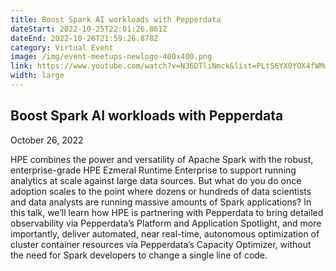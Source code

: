 ```yaml
---
title: Boost Spark AI workloads with Pepperdata
dateStart: 2022-10-25T22:01:26.861Z
dateEnd: 2022-10-26T21:59:26.878Z
category: Virtual Event
image: /img/event-meetups-newlogo-400x400.png
link: https://www.youtube.com/watch?v=N36DTliNmck&list=PLtS6YX0YOX4fWMwKbp9blyI1GLdXlbWjY&index=1
width: large
---
```

## Boost Spark AI workloads with Pepperdata
October 26, 2022

HPE combines the power and versatility of Apache Spark with the robust, enterprise-grade HPE Ezmeral Runtime Enterprise to support running analytics at scale against large data sources. But what do you do once adoption scales to the point where dozens or hundreds of data scientists and data analysts are running massive amounts of Spark applications?
In this talk, we’ll learn how HPE is partnering with Pepperdata to bring detailed observability via Pepperdata’s Platform and Application Spotlight, and more importantly, deliver automated, near real-time, autonomous optimization of cluster container resources via Pepperdata’s Capacity Optimizer, without the need for Spark developers to change a single line of code.
